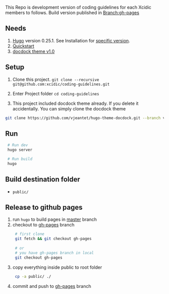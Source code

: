 This Repo is development version of coding guidelines for each Xcidic members to follows. Build version published in [Branch:gh-pages](https://github.com/xcidic/coding-guidelines/tree/gh-pages)

## Needs
1. [Hugo](https://gohugo.io) version 0.25.1. See Installation for [specific version](https://gohugo.io/getting-started/installing/).
2. [Quickstart](https://gohugo.io/overview/quickstart/)
3. [docdock theme v1.0](https://themes.gohugo.io/docdock/)

## Setup
1. Clone this project. `git clone --recursive git@github.com:xcidic/coding-guidelines.git`

2. Enter Project folder `cd coding-guidelines`

3. This project included docdock theme already. If you delete it accidentally. You can simply clone the docdock theme

```bash
git clone https://github.com/vjeantet/hugo-theme-docdock.git --branch v1.0.0 themes/docdock
```

## Run
   ```bash
    # Run dev
    hugo server

    # Run build
    hugo 

   ```

## Build destination folder
- `public/`

## Release to github pages
1. run `hugo` to build pages in [master](https://github.com/xcidic/coding-guidelines/tree/master) branch
2. checkout to [gh-pages](https://github.com/xcidic/coding-guidelines/tree/gh-pages) branch
   ```bash
    # first clone
    git fetch && git checkout gh-pages
    
    # or
    # you have gh-pages branch in local
    git checkout gh-pages
   ```
3. copy everything inside public to root folder
   ```bash
    cp -a public/ ./
   ```
4. commit and push to [gh-pages](https://github.com/xcidic/coding-guidelines/tree/gh-pages) branch
